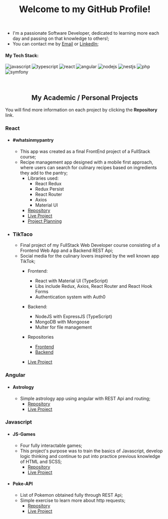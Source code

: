 <h1 align="center">Welcome to my GitHub Profile!</h1>
<br>

- I'm a passionate Software Developer, dedicated to learning more each day and passing on that knowledge to others!;
- You can contact me by <a href="mailto:contact@brunodeilhot.dev" target="_blank">Email</a> or <a href="https://www.linkedin.com/in/brunodeilhot/" target="_blank">LinkedIn</a>;

#### My Tech Stack:
   
   <img src="https://img.shields.io/badge/JavaScript-383A47?logo=javascript&style=for-the-badge" alt="javascript"/>  <img src="https://img.shields.io/badge/TypeScript-383A47?logo=typescript&style=for-the-badge" alt="typescript"/>  <img src="https://img.shields.io/badge/React-383A47?logo=react&style=for-the-badge" alt="react"/>  <img src="https://img.shields.io/badge/Angular-383A47?logo=angular&style=for-the-badge" alt="angular"/>  <img src="https://img.shields.io/badge/Node.js-383A47?logo=node.js&style=for-the-badge" alt="nodejs"/>   <img src="https://img.shields.io/badge/NestJS-383A47?logo=nestjs&style=for-the-badge" alt="nestjs"/>  <img src="https://img.shields.io/badge/PHP-383A47?logo=php&style=for-the-badge" alt="php"/>  <img src="https://img.shields.io/badge/Symfony-383A47?logo=symfony&style=for-the-badge" alt="symfony"/>
   

<br>
<h2 align="center">My Academic / Personal Projects</h2>
You will find more information on each project by clicking the <b>Repository</b> link.

### React

- #### #whatsinmypantry
  - This app was created as a final FrontEnd project of a FullStack course;
  - Recipe management app designed with a mobile first approach, where users can search for culinary recipes based on ingredients they add to the pantry;
    - Libraries used:
      - React Redux
      - Redux Persist
      - React Router
      - Axios
      - Material UI
    - [Repository](https://github.com/brunodeilhot/whatsinmypantry#readme)
    - [Live Project](https://mypantry.brunodeilhot.dev)
    - [Project Planning](https://miro.com/app/board/o9J_liwM7Y4=/?invite_link_id=497017393349)
    
 - ### TikTaco
   - Final project of my FullStack Web Developer course consisting of a Frontend Web App and a Backend REST Api;
   - Social media for the culinary lovers inspired by the well known app TikTok;
      - Frontend:
         - React with Material UI (TypeScript)
         - Libs include Redux, Axios, React Router and React Hook Forms
         - Authentication system with Auth0
      - Backend:
         - NodeJS with ExpressJS (TypeScript)
         - MongoDB with Mongoose
         - Multer for file management
      - Repositories     
         - [Frontend](https://github.com/brunodeilhot/TikTaco)
         - [Backend](https://github.com/brunodeilhot/TikTacoAPI)
   
      - [Live Project](https://tiktaco.brunodeilhot.dev)


### Angular

- #### Astrology
  - Simple astrology app using angular with REST Api and routing;
    - [Repository](https://github.com/brunodeilhot/Astrology#readme)
    - [Live Project](https://astro.brunodeilhot.dev)



### Javascript

- #### JS-Games
  - Four fully interactable games;
  - This project's purpose was to train the basics of Javascript, develop logic thinking and continue to put into practice previous knowledge of HTML and SCSS;
    - [Repository](https://github.com/brunodeilhot/JS-training#readme)
    - [Live Project](https://js-games.brunodeilhot.dev)

- #### Poke-API
  - List of Pokemon obtained fully through REST Api;
  - Simple exercise to learn more about http requests;
    - [Repository](https://github.com/brunodeilhot/API-training#readme)
    - [Live Project](https://pokemon.brunodeilhot.dev)





